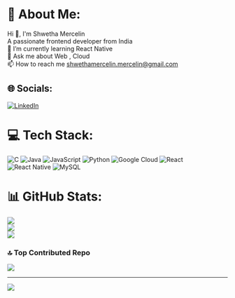 # 💫 About Me:
Hi 👋, I'm Shwetha Mercelin<br>A passionate frontend developer from India<br>🌱 I’m currently learning React Native<br>💬 Ask me about Web , Cloud<br>📫 How to reach me shwethamercelin.mercelin@gmail.com<br>


## 🌐 Socials:
[![LinkedIn](https://img.shields.io/badge/LinkedIn-%230077B5.svg?logo=linkedin&logoColor=white)](https://linkedin.com/in/https://www.linkedin.com/in/shwetha-mercelin-376b0a228) 

# 💻 Tech Stack:
![C](https://img.shields.io/badge/c-%2300599C.svg?style=for-the-badge&logo=c&logoColor=white) ![Java](https://img.shields.io/badge/java-%23ED8B00.svg?style=for-the-badge&logo=openjdk&logoColor=white) ![JavaScript](https://img.shields.io/badge/javascript-%23323330.svg?style=for-the-badge&logo=javascript&logoColor=%23F7DF1E) ![Python](https://img.shields.io/badge/python-3670A0?style=for-the-badge&logo=python&logoColor=ffdd54) ![Google Cloud](https://img.shields.io/badge/GoogleCloud-%234285F4.svg?style=for-the-badge&logo=google-cloud&logoColor=white) ![React](https://img.shields.io/badge/react-%2320232a.svg?style=for-the-badge&logo=react&logoColor=%2361DAFB) ![React Native](https://img.shields.io/badge/react_native-%2320232a.svg?style=for-the-badge&logo=react&logoColor=%2361DAFB) ![MySQL](https://img.shields.io/badge/mysql-4479A1.svg?style=for-the-badge&logo=mysql&logoColor=white)
# 📊 GitHub Stats:
![](https://github-readme-stats.vercel.app/api?username=SHWETHAMERCELIN&theme=dark&hide_border=false&include_all_commits=false&count_private=false)<br/>
![](https://github-readme-streak-stats.herokuapp.com/?user=SHWETHAMERCELIN&theme=dark&hide_border=false)<br/>
![](https://github-readme-stats.vercel.app/api/top-langs/?username=SHWETHAMERCELIN&theme=dark&hide_border=false&include_all_commits=false&count_private=false&layout=compact)

### 🔝 Top Contributed Repo
![](https://github-contributor-stats.vercel.app/api?username=SHWETHAMERCELIN&limit=5&theme=dark&combine_all_yearly_contributions=true)

---
[![](https://visitcount.itsvg.in/api?id=SHWETHAMERCELIN&icon=0&color=1)](https://visitcount.itsvg.in)

<!-- Proudly created with GPRM ( https://gprm.itsvg.in ) -->
